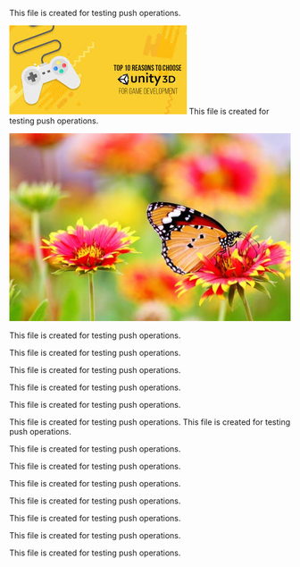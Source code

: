  
 This file is created for testing push operations. 
 
 ![abc](DevImages/10%20reasons.jpg)
 This file is created for testing push operations. 
 
 ![](Images/Merc-ScriptRef_5c137fe42962ac30340dce79.jpeg) 
 
 
 This file is created for testing push operations. 
 
 This file is created for testing push operations. 
 
 This file is created for testing push operations. 
 
 This file is created for testing push operations. 
 
 This file is created for testing push operations. 
 
 This file is created for testing push operations. 
 This file is created for testing push operations. 
 
 This file is created for testing push operations. 
 
 This file is created for testing push operations. 
 
 This file is created for testing push operations. 
 
 This file is created for testing push operations. 
 
 This file is created for testing push operations. 
 
 
 This file is created for testing push operations. 
 
 
 This file is created for testing push operations. 
